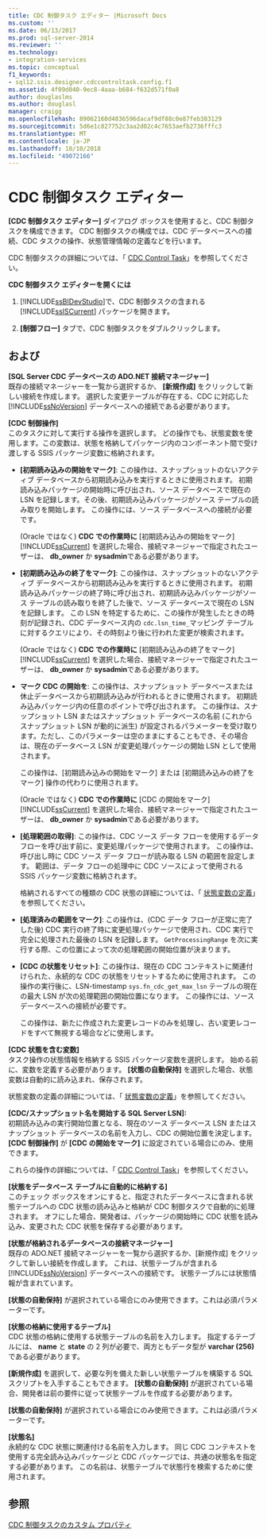 ```yaml
---
title: CDC 制御タスク エディター |Microsoft Docs
ms.custom: ''
ms.date: 06/13/2017
ms.prod: sql-server-2014
ms.reviewer: ''
ms.technology:
- integration-services
ms.topic: conceptual
f1_keywords:
- sql12.ssis.designer.cdccontroltask.config.f1
ms.assetid: 4f09d040-9ec8-4aaa-b684-f632d571f0a8
author: douglaslms
ms.author: douglasl
manager: craigg
ms.openlocfilehash: 89062160d4836596dacaf9df88c0e87feb383129
ms.sourcegitcommit: 5d6e1c827752c3aa2d02c4c7653aefb2736fffc3
ms.translationtype: MT
ms.contentlocale: ja-JP
ms.lasthandoff: 10/10/2018
ms.locfileid: "49072166"
---
```

# <a name="cdc-control-task-editor"></a>CDC 制御タスク エディター
  **[CDC 制御タスク エディター]** ダイアログ ボックスを使用すると、CDC 制御タスクを構成できます。 CDC 制御タスクの構成では、CDC データベースへの接続、CDC タスクの操作、状態管理情報の定義などを行います。  
  
 CDC 制御タスクの詳細については、「 [CDC Control Task](control-flow/cdc-control-task.md)」を参照してください。  
  
 **CDC 制御タスク エディターを開くには**  
  
1.  [!INCLUDE[ssBIDevStudio](../includes/ssbidevstudio-md.md)]で、CDC 制御タスクの含まれる [!INCLUDE[ssISCurrent](../includes/ssiscurrent-md.md)] パッケージを開きます。  
  
2.  **[制御フロー]** タブで、CDC 制御タスクをダブルクリックします。  
  
## <a name="options"></a>および  
 **[SQL Server CDC データベースの ADO.NET 接続マネージャー]**  
 既存の接続マネージャーを一覧から選択するか、 **[新規作成]** をクリックして新しい接続を作成します。 選択した変更テーブルが存在する、CDC に対応した [!INCLUDE[ssNoVersion](../includes/ssnoversion-md.md)] データベースへの接続である必要があります。  
  
 **[CDC 制御操作]**  
 このタスクに対して実行する操作を選択します。 どの操作でも、状態変数を使用します。この変数は、状態を格納してパッケージ内のコンポーネント間で受け渡しする SSIS パッケージ変数に格納されます。  
  
-   **[初期読み込みの開始をマーク]**: この操作は、スナップショットのないアクティブ データベースから初期読み込みを実行するときに使用されます。 初期読み込みパッケージの開始時に呼び出され、ソース データベースで現在の LSN を記録します。その後、初期読み込みパッケージがソース テーブルの読み取りを開始します。 この操作には、ソース データベースへの接続が必要です。  
  
     (Oracle ではなく) **CDC での作業時に** [初期読み込みの開始をマーク] [!INCLUDE[ssCurrent](../includes/sscurrent-md.md)] を選択した場合、接続マネージャーで指定されたユーザーは、  **db_owner** か **sysadmin**である必要があります。  
  
-   **[初期読み込みの終了をマーク]**: この操作は、スナップショットのないアクティブ データベースから初期読み込みを実行するときに使用されます。 初期読み込みパッケージの終了時に呼び出され、初期読み込みパッケージがソース テーブルの読み取りを終了した後で、ソース データベースで現在の LSN を記録します。 この LSN を特定するために、この操作が発生したときの時刻が記録され、CDC データベース内の `cdc.lsn_time_`マッピング テーブルに対するクエリにより、その時刻より後に行われた変更が検索されます。  
  
     (Oracle ではなく) **CDC での作業時に** [初期読み込みの終了をマーク] [!INCLUDE[ssCurrent](../includes/sscurrent-md.md)] を選択した場合、接続マネージャーで指定されたユーザーは、  **db_owner** か **sysadmin**である必要があります。  
  
-   **マーク CDC の開始を**: この操作は、スナップショット データベースまたは休止データベースから初期読み込みが行われるときに使用されます。 初期読み込みパッケージ内の任意のポイントで呼び出されます。 この操作は、スナップショット LSN またはスナップショット データベースの名前 (これからスナップショット LSN が動的に派生) が設定されるパラメーターを受け取ります。ただし、このパラメーターは空のままにすることもでき、その場合は、現在のデータベース LSN が変更処理パッケージの開始 LSN として使用されます。  
  
     この操作は、[初期読み込みの開始をマーク] または [初期読み込みの終了をマーク] 操作の代わりに使用されます。  
  
     (Oracle ではなく) **CDC での作業時に** [CDC の開始をマーク] [!INCLUDE[ssCurrent](../includes/sscurrent-md.md)] を選択した場合、接続マネージャーで指定されたユーザーは、  **db_owner** か **sysadmin**である必要があります。  
  
-   **[処理範囲の取得]**: この操作は、CDC ソース データ フローを使用するデータ フローを呼び出す前に、変更処理パッケージで使用されます。 この操作は、呼び出し時に CDC ソース データ フローが読み取る LSN の範囲を設定します。 範囲は、データ フローの処理中に CDC ソースによって使用される SSIS パッケージ変数に格納されます。  
  
     格納されるすべての種類の CDC 状態の詳細については、「 [状態変数の定義](data-flow/define-a-state-variable.md)」を参照してください。  
  
-   **[処理済みの範囲をマーク]**: この操作は、(CDC データ フローが正常に完了した後) CDC 実行の終了時に変更処理パッケージで使用され、CDC 実行で完全に処理された最後の LSN を記録します。 `GetProcessingRange` を次に実行する際、この位置によって次の処理範囲の開始位置が決まります。  
  
-   **[CDC の状態をリセット]**: この操作は、現在の CDC コンテキストに関連付けられた、永続的な CDC の状態をリセットするために使用されます。 この操作の実行後に、LSN-timestamp `sys.fn_cdc_get_max_lsn` テーブルの現在の最大 LSN が次の処理範囲の開始位置になります。 この操作には、ソース データベースへの接続が必要です。  
  
     この操作は、新たに作成された変更レコードのみを処理し、古い変更レコードをすべて無視する場合などに使用します。  
  
 **[CDC 状態を含む変数]**  
 タスク操作の状態情報を格納する SSIS パッケージ変数を選択します。 始める前に、変数を定義する必要があります。 **[状態の自動保持]** を選択した場合、状態変数は自動的に読み込まれ、保存されます。  
  
 状態変数の定義の詳細については、「 [状態変数の定義](data-flow/define-a-state-variable.md)」を参照してください。  
  
 **[CDC/スナップショット名を開始する SQL Server LSN]:**  
 初期読み込みの実行開始位置となる、現在のソース データベース LSN またはスナップショット データベースの名前を入力し、CDC の開始位置を決定します。 **[CDC 制御操作]** が **[CDC の開始をマーク]** に設定されている場合にのみ、使用できます。  
  
 これらの操作の詳細については、「 [CDC Control Task](control-flow/cdc-control-task.md)」を参照してください。  
  
 **[状態をデータベース テーブルに自動的に格納する]**  
 このチェック ボックスをオンにすると、指定されたデータベースに含まれる状態テーブルへの CDC 状態の読み込みと格納が CDC 制御タスクで自動的に処理されます。 オフにした場合、開発者は、パッケージの開始時に CDC 状態を読み込み、変更された CDC 状態を保存する必要があります。  
  
 **[状態が格納されるデータベースの接続マネージャー]**  
 既存の ADO.NET 接続マネージャーを一覧から選択するか、[新規作成] をクリックして新しい接続を作成します。 これは、状態テーブルが含まれる [!INCLUDE[ssNoVersion](../includes/ssnoversion-md.md)] データベースへの接続です。 状態テーブルには状態情報が含まれています。  
  
 **[状態の自動保持]** が選択されている場合にのみ使用できます。これは必須パラメーターです。  
  
 **[状態の格納に使用するテーブル]**  
 CDC 状態の格納に使用する状態テーブルの名前を入力します。 指定するテーブルには、 **name** と **state** の 2 列が必要で、両方ともデータ型が **varchar (256)** である必要があります。  
  
 **[新規作成]** を選択して、必要な列を備えた新しい状態テーブルを構築する SQL スクリプトを入手することもできます。 **[状態の自動保持]** が選択されている場合、開発者は前の要件に従って状態テーブルを作成する必要があります。  
  
 **[状態の自動保持]** が選択されている場合にのみ使用できます。これは必須パラメーターです。  
  
 **[状態名]**  
 永続的な CDC 状態に関連付ける名前を入力します。 同じ CDC コンテキストを使用する完全読み込みパッケージと CDC パッケージでは、共通の状態名を指定する必要があります。 この名前は、状態テーブルで状態行を検索するために使用されます。  
  
## <a name="see-also"></a>参照  
 [CDC 制御タスクのカスタム プロパティ](control-flow/cdc-control-task-custom-properties.md)  
  
  
